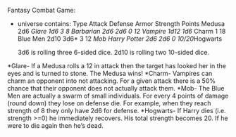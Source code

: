 Fantasy Combat Game:
 - universe contains:
	  Type 			Attack 		Defense 	Armor 	Strength Points
	  Medusa		2d6 *Glare 	1d6 		3 		8
	  Barbarian 	2d6 		2d6 		0 		12
	  Vampire 		1d12 		1d6* Charm 	1 		18
	  Blue Men 		2d10 		3d6* 		3 		12 *Mob
	  Harry Potter 	2d6 		2d6 		0 		10/20*Hogwarts
	
	3d6 is rolling three 6-sided dice. 2d10 is rolling two 10-sided dice.

 *Glare- If a Medusa rolls a 12 in attack then the target has looked her in the eyes and is turned to stone. The
	Medusa wins!
 *Charm- Vampires can charm an opponent into not attacking. For a given attack there is a 50% chance that
	their opponent does not actually attack them.
 *Mob- The Blue Men are actually a swarm of small individuals. For every 4 points of damage (round
	down) they lose on defense die. For example, when they reach strength of 8 they only have 2d6 for
	defense.
 *Hogwarts- If Harry dies (i.e. strength >=0) he immediately recovers. His total strength becomes 20. If he
	were to die again then he’s dead.